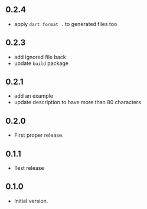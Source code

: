 ## 0.2.4

- apply `dart format .` to generated files too

## 0.2.3

- add ignored file back
- update `build` package

## 0.2.1

- add an example
- update description to have more than 80 characters

## 0.2.0

- First proper release.

## 0.1.1

- Test release

## 0.1.0

- Initial version.
